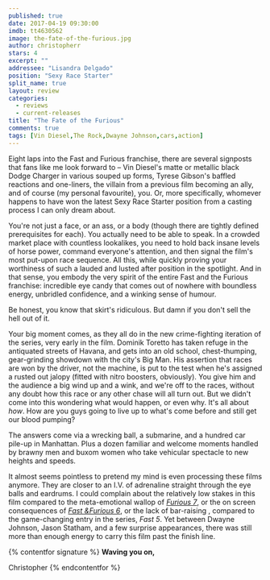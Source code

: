 ```yaml
---
published: true
date: 2017-04-19 09:30:00
imdb: tt4630562
image: the-fate-of-the-furious.jpg
author: christopherr
stars: 4
excerpt: ""
addressee: "Lisandra Delgado"
position: "Sexy Race Starter"
split_name: true
layout: review
categories: 
  - reviews
  - current-releases
title: "The Fate of the Furious"
comments: true
tags: [Vin Diesel,The Rock,Dwayne Johnson,cars,action]
---
```

Eight laps into the Fast and Furious franchise, there are several signposts that fans like me look forward to – Vin Diesel&#39;s matte or metallic black Dodge Charger in various souped up forms, Tyrese Gibson&#39;s baffled reactions and one-liners, the villain from a previous film becoming an ally, and of course (my personal favourite), you. Or, more specifically, whomever happens to have won the latest Sexy Race Starter position from a casting process I can only dream about.

You&#39;re not just a face, or an ass, or a body (though there are tightly defined prerequisites for each). You actually need to be able to speak. In a crowded market place with countless lookalikes, you need to hold back insane levels of horse power, command everyone&#39;s attention, and then signal the film&#39;s most put-upon race sequence. All this, while quickly proving your worthiness of such a lauded and lusted after position in the spotlight. And in that sense, you embody the very spirit of the entire Fast and the Furious franchise: incredible eye candy that comes out of nowhere with boundless energy, unbridled confidence, and a winking sense of humour.

Be honest, you know that skirt&#39;s ridiculous. But damn if you don&#39;t sell the hell out of it.

Your big moment comes, as they all do in the new crime-fighting iteration of the series, very early in the film. Dominik Toretto has taken refuge in the antiquated streets of Havana, and gets into an old school, chest-thumping, gear-grinding showdown with the city&#39;s Big Man. His assertion that races are won by the driver, not the machine, is put to the test when he&#39;s assigned a rusted out jalopy (fitted with nitro boosters, obviously). You give him and the audience a big wind up and a wink, and we&#39;re off to the races, without any doubt how this race or any other chase will all turn out. But we didn&#39;t come into this wondering what would happen, or even why.  It&#39;s all about _how_. How are you guys going to live up to what&#39;s come before and still get our blood pumping?

The answers come via a wrecking ball, a submarine, and a hundred car pile-up in Manhattan. Plus a dozen familiar and welcome moments handled by brawny men and buxom women who take vehicular spectacle to new heights and speeds.

It almost seems pointless to pretend my mind is even processing these films anymore. They are closer to an I.V. of adrenaline straight through the eye balls and eardrums. I could complain about the relatively low stakes in this film compared to the meta-emotional wallop of [_Furious 7_](http://www.dearcastandcrew.com/content/2015/4/7/furious-7.html), or the on screen consequences of [_Fast &amp;Furious 6_](http://www.dearcastandcrew.com/content/2013/5/27/fast-furious-6.html), or the lack of bar-raising , compared to the game-changing entry in the series, _Fast 5_. Yet between Dwayne Johnson, Jason Statham, and a few surprise appearances, there was still more than enough energy to carry this film past the finish line.

{% contentfor signature %}
**Waving you on,**

Christopher
{% endcontentfor %}